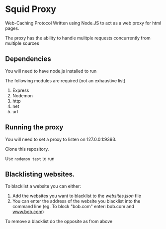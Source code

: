 # Squid Proxy

Web-Caching Protocol Written using Node.JS to act as a web proxy for html pages.

The proxy has the ability to handle mulitple requests concurrently from multiple sources

## Dependencies
You will need to have node.js installed to run

The following modules are required (not an exhaustive list)

1.  Express
2.  Nodemon
3.  http
4.  net
5.  url

## Running the proxy

You will need to set a proxy to listen on 127.0.0.1:9393.

Clone this repository.

Use `nodemon test` to run

## Blacklisting websites.

To blacklist a website you can either:

1.  Add the websites you want to blacklist to the *websites.json* file
2.  You can enter the address of the website you blacklist into the command line (eg. To block "bob.com" enter: bob.com and www.bob.com)

To remove a blacklist do the opposite as from above


